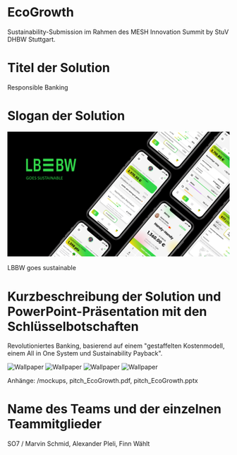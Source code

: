 # EcoGrowth

Sustainability-Submission im Rahmen des MESH Innovation Summit by StuV DHBW Stuttgart.

# Titel der Solution
Responsible Banking

# Slogan der Solution
![Wallpaper](Mockups/Wallpaper.PNG)

LBBW goes sustainable

# Kurzbeschreibung der Solution und PowerPoint-Präsentation mit den Schlüsselbotschaften

Revolutioniertes Banking, basierend auf einem "gestaffelten Kostenmodell, einem All in One System und Sustainability Payback".

![Wallpaper](Mockups/mockups_mit_erklärung/Folie8.PNG)
![Wallpaper](Mockups/mockups_mit_erklärung/Folie9.PNG)
![Wallpaper](Mockups/mockups_mit_erklärung/Folie10.PNG)
![Wallpaper](Mockups/mockups_mit_erklärung/Folie11.PNG)

Anhänge: /mockups, pitch_EcoGrowth.pdf, pitch_EcoGrowth.pptx

# Name des Teams und der einzelnen Teammitglieder

SO7 / Marvin Schmid, Alexander Pleli, Finn Wählt

